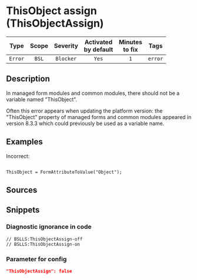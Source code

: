 # ThisObject assign (ThisObjectAssign)

|  Type   | Scope | Severity  |    Activated<br>by default    |    Minutes<br>to fix    |  Tags   |
|:-------:|:-----:|:---------:|:-----------------------------:|:-----------------------:|:-------:|
| `Error` | `BSL` | `Blocker` |             `Yes`             |           `1`           | `error` |

<!-- Блоки выше заполняются автоматически, не трогать -->
## Description
In managed form modules and common modules, there should not be a variable named "ThisObject".

Often this error appears when updating the platform version: the "ThisObject" property of managed forms and common modules appeared in version 8.3.3 which could previously be used as a variable name.

## Examples

Incorrect:
```bsl

ThisObject = FormAttributeToValue("Object");

```

## Sources

## Snippets

<!-- Блоки ниже заполняются автоматически, не трогать -->
### Diagnostic ignorance in code

```bsl
// BSLLS:ThisObjectAssign-off
// BSLLS:ThisObjectAssign-on
```

### Parameter for config

```json
"ThisObjectAssign": false
```
